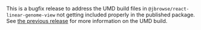 This is a bugfix release to address the UMD build files in
`@jbrowse/react-linear-genome-view` not getting included properly in the
published package. See
[the previous release](https://jbrowse.org/jb2/blog/2021/08/23/%2015:52:32-v1.3.4-release)
for more information on the UMD build.
